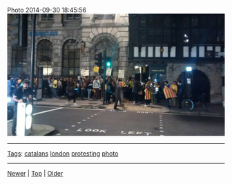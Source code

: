 <!--
title: Photo 2014-09-30 18
date: 2020-06-28T14:51:45.145Z
tags: catalans, london, protesting, photo
-->





Photo 2014-09-30 18:45:56
![](98822233947-0.jpg)

<!--BOTTOM-POST-NAVIGATION-->
---

[Tags](tags.md): [catalans](tag-catalans.md) [london](tag-london.md) [protesting](tag-protesting.md) [photo](tag-photo.md)

---

[Newer](98817635237.md) | [Top](index.md) | [Older](99234602337.md)